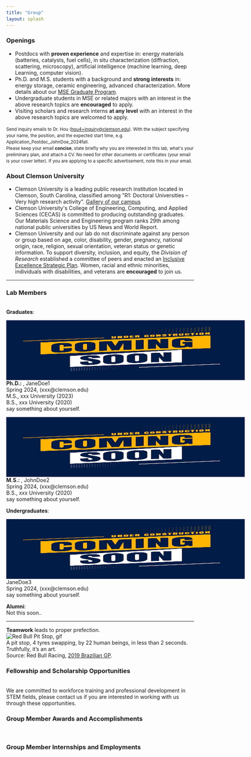 ```yaml
---
title: "Group"
layout: splash
---
```

### Openings
- Postdocs with **proven experience** and expertise in: energy materials (batteries, catalysts, fuel cells), in situ characterization (diffraction, scattering, microscopy), artificial intelligence (machine learning, deep Learning, computer vision).
- Ph.D. and M.S. students with a background and **strong interests** in: energy storage, ceramic engineering, advanced characterization. More details about our [MSE Graduate Program](https://www.clemson.edu/cecas/departments/mse/academics/graduate/index.html).
- Undergraduate students in MSE or related majors with an interest in the above research topics are **encouraged** to apply.
- Visiting scholars and research interns **at any level** with an interest in the above research topics are welcomed to apply.

<small> Send inquiry emails to Dr. Hou (hou4+inquiry@clemson.edu). With the subject specifying your name, the position, and the expected start time, e.g. Application_Postdoc_JohnDoe_2024fall.<br> Please keep your email **concise**, state briefly why you are interested in this lab, what's your preliminary plan, and attach a CV. No need for other documents or certificates (your email is your cover letter). If you are applying to a specific advertisement, note this in your email.<br></small>

### About Clemson University
- Clemson University is a leading public research institution located in Clemson, South Carolina, classified among "R1: Doctoral Universities – Very high research activity". [Gallery of our campus](/assets/images/misc/clemson_gallery.pdf)<br>
- Clemson University's College of Engineering, Computing, and Applied Sciences (CECAS) is committed to producing outstanding graduates. Our Materials Science and Engineering program ranks 29th among national public universities by US News and World Report.<br>
- Clemson University and our lab do not discriminate against any person or group based on age, color, disability, gender, pregnancy, national origin, race, religion, sexual orientation, veteran status or genetic information. To support diversity, inclusion, and equity, the *Division of Research* established a committee of peers and enacted an [Inclusive Excellence Strategic Plan](https://www.clemson.edu/research/division-of-research/about-division/inclusiveness.html). Women, racial and ethnic minorities, individuals with disabilities, and veterans are **encouraged** to join us.<br>
<hr>

<h3 id="lab-members">Lab Members</h3><br>
<strong>Graduates</strong>:<br>
<p style="width: 640px;">
	<img src="/assets/placeholder.jpg" width="640px" height="160px" style="float: left;" />
	<strong>Ph.D.: </strong>, JaneDoe1<br> Spring 2024, (xxx@clemson.edu)<br> M.S., xxx University (2023)<br> B.S., xxx University (2020)<br> say something about yourself.
<p style="width: 640px;">
	<img src="/assets/placeholder.jpg" width="640px" height="160px" style="float: left;" />
	<strong>M.S.: </strong>, JohnDoe2<br> Spring 2024, (xxx@clemson.edu)<br> B.S., xxx University (2020)<br> say something about yourself.
</p>
<strong>Undergraduates</strong>:<br>
<p style="width: 640px;">
	<img src="/assets/placeholder.jpg" width="640px" height="160px" style="float: left;" />
	JaneDoe3<br> Spring 2024, (xxx@clemson.edu)<br> say something about yourself.<br>
</p>
<strong>Alumni</strong>:<br>
Not this soon..<br>
<hr>

<p><strong>Teamwork</strong> leads to proper prefection. <br> 
<img src="/assets/images/misc/RedBull_PitStop.gif" alt="Red Bull Pit Stop, gif" /> <br>
A pit stop, 4 tyres swapping, by 22 human beings, in less than 2 seconds. Truthfully, it’s an art.<br> Source: Red Bull Racing, <a href="https://www.youtube.com/watch?v=wsCriICZ-nA">2019 Brazilian GP</a>.</p>

<h3>Fellowship and Scholarship Opportunities</h3><br>
We are committed to workforce training and professional development in STEM fields, please contact us if you are interested in working with us through these opportunities.<br>
<h3>Group Member Awards and Accomplishments</h3><br>
<h3>Group Member Internships and Employments</h3><br>